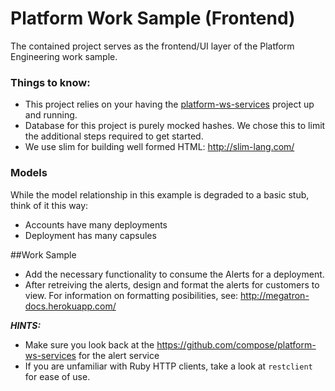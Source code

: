 Platform Work Sample (Frontend)
===============================

The contained project serves as the frontend/UI layer of the Platform Engineering work sample.

### Things to know:

* This project relies on your having the [platform-ws-services](https://github.com/compose/platform-ws-services) project up and running.
* Database for this project is purely mocked hashes.  We chose this to limit the additional steps required to get started.
* We use slim for building well formed HTML: http://slim-lang.com/

### Models

While the model relationship in this example is degraded to a basic
stub, think of it this way:

* Accounts have many deployments
* Deployment has many capsules

##Work Sample

* Add the necessary functionality to consume the Alerts for a deployment.
* After retreiving the alerts, design and format the alerts for customers to view.  For information on formatting posibilities, see: http://megatron-docs.herokuapp.com/

***HINTS:***

* Make sure you look back at the https://github.com/compose/platform-ws-services for the alert service
* If you are unfamiliar with Ruby HTTP clients, take a look at `restclient` for ease of use.
